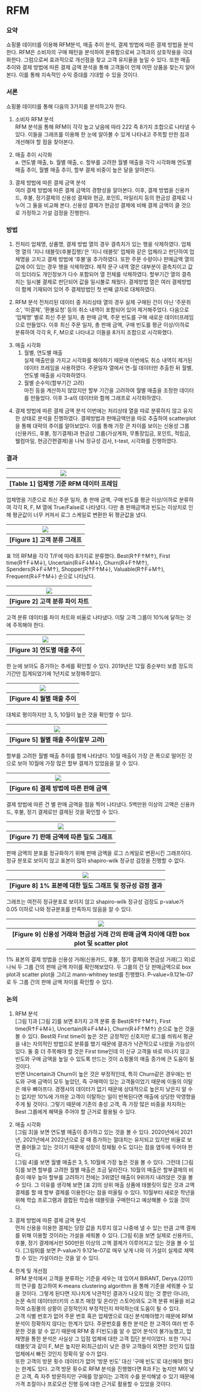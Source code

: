 # RFM
### 요약
쇼핑몰 데이터를 이용해 RFM분석, 매출 추이 분석, 결제 방법에 따른 결제 방법을 분석한다. RFM은 소비자의 구매 패턴을 분석하여 분류함으로써 고객과의 상호작용을 극대화한다. 그럼으로써 효과적으로 개선점을 찾고 고객 유지율을 높일 수 있다. 또한 매출 추이와 결제 방법에 따른 결제 금액 분석을 통해 고객들이 언제 어떤 상품을 찾는지 알아본다. 이를 통해 지속적인 수익 증대를 기대할 수 있을 것이다. 

### 서론
쇼핑몰 데이터를 통해 다음의 3가지를 분석하고자 한다.
1. 소비자 RFM 분석  
  RFM 분석을 통해 RFM이 각각 높고 낮음에 따라 2*2*2 즉 8가지 조합으로 나타낼 수 있다. 이들을 그래프를 이용해 한 눈에 알아볼 수 있게 나타내고 주목할 만한 점과 개선해야 할 점을 찾아본다.<p>
1. 매출 추이 시각화  
  a. 연도별 매출, b. 월별 매출, c. 할부를 고려한 월별 매출을 각각 시각화해 연도별 매출 추이, 월별 매출 추이, 할부 결제 비중이 높은 달을 알아본다.<p>
1. 결제 방법에 따른 결제 금액 분석  
  여러 결제 방법에 따른 결제 금액의 경향성을 알아본다. 이후, 결제 방법을 신용카드, 후불, 정기결제의 신용성 결제와 현금, 포인트, 마일리지 등의 현금성 결제로 나누어 그 둘을 비교해 본다. 신용성 결제가 현금성 결제에 비해 결제 금액이 클 것으로 가정하고 가설 검정을 진행한다.

### 방법
1. 전처리
   업체명, 상품명, 결제 방법 열의 경우 결측치가 있는 행을 삭제하였다. 업체명 열의 ‘지니 태블릿(후불집행)’은 ‘지니 태블릿’ 업체와 같은 업체라고 판단하여 업체명을 고치고 결제 방법에 ‘후불’을 추가하였다. 또한 주문 수량이나 판매금액 열의 값에 0이 있는 경우 행을 삭제하였다. 제작 문구 내역 열은 대부분이 결측치이고 값이 있더라도 개인정보가 다수 포함되어 열 전체를 삭제하였다. 할부기간 열의 결측치는 일시불 결제로 판단되어 값을 일시불로 채웠다. 결제방법 열은 여러 결제방법이 함께 기재되어 있어 주 결제방법인 첫 번째 글자로 대체하였다. <p>
1. RFM 분석
   전처리된 데이터 중 처리상태 열의 경우 실제 구매된 건이 아닌 ‘주문취소’, ‘미결제’, ‘환불요청’ 등의 취소 내역이 포함되어 있어 제거해주었다. 다음으로 ‘업체명’ 별로 최신 주문 일자, 총 판매 금액, 주문 빈도를 구해 새로운 데이터프레임으로 만들었다. 이후 최신 주문 일자, 총 판매 금액, 구매 빈도를 평균 이상/이하로 분류하여 각각 R, F, M으로 나타내고 이들을 8가지 조합으로 시각화했다.<p>
1. 매출 시각화 
   1. 월별, 연도별 매출  
     실제 매출만을 가지고 시각화를 해야하기 때문에 이번에도 취소 내역이 제거된 데이터 프레임을 사용하였다. 주문일자 열에서 연-월 데이터만 추출한 뒤 월별, 연도별 매출을 시각화하였다.
   1. 월별 순수익(할부기간 고려)  
     마진 등을 계산하지 않았지만 할부 기간을 고려하여 월별 매출을 조정한 데이터를 만들었다. 이후  3-a의 데이터와 함께 그래프로 시각화하였다.<p>
1. 결제 방법에 따른 결제 금액 분석
   이번에는 처리상태 열을 따로 분류하지 않고 유지한 상태로 분석을 진행하였다. 결제방법과 판매금액만을 따로 추출하여 scatterplot을 통해 대략의 추이를 알아보았다. 이를 통해 가장 큰 차이를 보이는 신용성 그룹(신용카드, 후불, 정기결제)과 현금성 그룹(가상계좌, 무통장입금, 포인트, 적립금, 웰컴마일, 현금간편결제)을 나눠 정규성 검사, t-test, 시각화를 진행하였다.

### 결과
| <img src="https://github.com/jjun2648/RFM/blob/main/images/01_table.png"> |
|:--:|
| <b> [Table 1] 업체명 기준 RFM 데이터 프레임 </b> |
업체명을 기준으로 최신 주문 일자, 총 판매 금액, 구매 빈도를 평균 이상/이하로 분류하여 각각 R, F, M 열에 True/False로 나타냈다. 다만 총 판매금액과 빈도는 이상치로 인해 평균값이 너무 커져서 로그 스케일로 변환한 뒤 평균값을 냈다.

| <img src="https://github.com/jjun2648/RFM/blob/main/images/01_bar.png"> |
|:--:|
| <b> [Figure 1] 고객 분류 그래프 </b> |
표 1의 RFM을 각각 T/F에 따라 8가지로 분류했다. Best(R↑F↑M↑), First time(R↑F↓M↓), Uncertain(R↓F↓M↓), Churn(R↓F↑M↑), Spenders(R↓F↓M↑), Shopper(R↑F↑M↓), Valuable(R↑F↓M↑), Frequent(R↓F↑M↓) 순으로 나타났다.

| <img src="https://github.com/jjun2648/RFM/blob/main/images/02_pie.png"> |
|:--:|
| <b> [Figure 2] 고객 분류 파이 차트 </b> |
고객 분류 데이터를 파이 차트와 비율로 나타냈다. 이탈 고객 그룹이 10%에 달하는 것에 주목해야 한다.

| <img src="https://github.com/jjun2648/RFM/blob/main/images/03_year_bar.png"> |
|:--:|
| <b> [Figure 3] 연도별 매출 추이 </b> |
한 눈에 보아도 증가하는 추세를 확인할 수 있다. 2019년은 12월 중순부터 보름 정도의 기간만 집계되었기에 1년치로 보정해주었다.

| <img src="https://github.com/jjun2648/RFM/blob/main/images/04_bar_month.png"> |
|:--:|
| <b> [Figure 4]  월별 매출 추이 </b> |
대체로 평이하지만 3, 5, 10월이 높은 것을 확인할 수 있다.

| <img src="https://github.com/jjun2648/RFM/blob/main/images/05_bar_installment.png"> |
|:--:|
| <b> [Figure 5] 월별 매출 추이(할부 고려) </b> |
할부를 고려한 월별 매출 추이를 함께 나타냈다. 10월 매출이 가장 큰 폭으로 떨어진 것으로 보아 10월에 가장 많은 할부 결제가 있었음을 알 수 있다.

| <img src="https://github.com/jjun2648/RFM/blob/main/images/06.png"> |
|:--:|
| <b> [Figure 6] 결제 방법에 따른 판매 금액 </b> |
결제 방법에 따른 건 별 판매 금액을 점을 찍어 나타냈다. 5백만원 이상의 고액은 신용카드, 후불, 정기 결제로만 결제된 것을 확인할 수 있다.

| <img src="https://github.com/jjun2648/RFM/blob/main/images/07_density.png"> |
|:--:|
| <b> [Figure 7] 판매 금액에 따른 밀도 그래프 </b> |
판매 금액의 분포를 정규화하기 위해 판매 금액을 로그 스케일로 변환시킨 그래프이다. 정규 분포로 보이지 않고 표본이 많아 shapiro-wilk 정규성 검정을 진행할 수 없다.

| <img src="https://github.com/jjun2648/RFM/blob/main/images/08_density.png"> |
|:--:|
| <b> [Figure 8] 1% 표본에 대한 밀도 그래프 및 정규성 검정 결과 </b> |
 그래프는 여전히 정규분포로 보이지 않고 shapiro-wilk 정규성 검정도 p-value가 0.05 이하로 나와 정규분포를 만족하지 않음을 알 수 있다.

| <img src="https://github.com/jjun2648/RFM/blob/main/images/09_boxplot.png"> |
|:--:|
| <b> [Figure 9] 신용성 거래와 현금성 거래 간의 판매 금액 차이에 대한 box plot 및 scatter plot </b> |
1% 표본의 결제 방법을 신용성 거래(신용카드, 후불, 정기 결제)와 현금성 거래(그 외)로 나눠 두 그룹 간의 판매 금액 차이를 확인해보았다. 두 그룹의 건 당 판매금액으로 box plot과 scatter plot을 그리고 mann-whitney test를 진행했다. P-value=9.121e-07로 두 그룹 간의 판매 금액 차이를 확인할 수 있다.

### 논의
1. RFM 분석  
   [그림 1]과 [그림 2]를 보면 8가지 고객 분류 중 Best(R↑F↑M↑), First time(R↑F↓M↓), Uncertain(R↓F↓M↓), Churn(R↓F↑M↑) 순으로 높은 것을 볼 수 있다. Best와 First time이 높은 것은 긍정적인 신호지만 로그를 씌워서 평균을 내는 자의적인 방법으로 분류를 했기 때문에 결과가 낙관적으로 나왔을 가능성이 있다. 둘 중 더 주목해야 할 것은 First time인데 이 신규 고객들 바로 떠나지 않고 빈도와 구매 금액을 높일 수 있도록 만드는 것이 쇼핑몰의 매출 증가에 큰 도움이 될 것이다.  
반면 Uncertain과 Churn이 높은 것은 부정적인데, 특히 Churn같은 경우에는 빈도와 구매 금액이 모두 높았던, 즉 구매력이 있는 고객들이었기 때문에 이들의 이탈은 매우 뼈아프다. 경쟁사의 데이터가 없기 때문에 상대적으로 높은지 낮은지 알 수는 없지만 10%에 가까운 고객이 이탈하는 일이 반복된다면 매출에 상당한 악영향을 주게 될 것이다. 그렇기 때문에 기존의 충성 고객, 즉 가장 많은 비중을 차지하는 Best 그룹에게 혜택을 주어야 할 근거로 활용될 수 있다.<p>
1. 매출 시각화  
   [그림 3]을 보면 연도별 매출이 증가하고 있는 것을 볼 수 있다. 2020년에서 2021년, 2021년에서 2022년으로 갈 때 증가하는 절대치는 유지되고 있지만 비율로 보면 줄어들고 있는 것이기 때문에 성장이 정체될 수도 있다는 점을 염두에 두어야 한다.  
[그림 4]를 보면 월별 매출은 3, 5, 10월에 가장 높은 것을 볼 수 있다. 그런데 [그림 5]를 보면 할부를 고려한 월별 매출은 조금 달라진다. 10월의 매출은 할부결제의 비중이 매우 높아 할부를 고려하기 전에는 3위였던 매출이 9위까지 내려앉은 것을 볼 수 있다. 그 이유를 생각해 보면 [표 2]의 상위 매출 상품에 태블릿이 많은 것과 고액 결제를 할 때 할부 결제를 이용한다는 점을 떠올릴 수 있다. 10월부터 새로운 학년을 위해 학습 프로그램과 결합된 학습용 태블릿을 구매한다고 예상해볼 수 있을 것이다.<p>
1. 결제 방법에 따른 결제 금액 분석  
   먼저 신용을 이용한 결제는 당장 값을 치루지 않고 나중에 낼 수 있는 만큼 고액 결제를 위해 이용할 것이라는 가설을 세워볼 수 있다. [그림 6]을 보면 실제로 신용카드, 후불, 정기 결제에서만 500만원 이상의 고액 결제가 이루어지고 있는 것을 볼 수 있다. [그림9]를 보면 P-value가 9.121e-07로 매우 낮게 나와 이 가설이 실제로 채택할 수 있는 가설이라는 것을 알 수 있다. <p>
1. 한계 및 개선점  
   RFM 분석에서 고객을 분류하는 기준을 세우는 데 있어서 BIRANT, Derya.(2011)의 연구를 참고하여 K-means clustering algorithm 을 통해 기준을 세워볼 수 있을 것이다. 그렇게 된다면 지나치게 낙관적인 결과가 나오지 않는 것 뿐만 아니라, 논문 속의 데이터(터키의 스포츠 매장 및 온라인 스토어)와도 고객 분류 비율을 비교하여 쇼핑몰의 상황이 긍정적인지 부정적인지 파악하는데 도움이 될 수 있다.   
고객 식별 번호가 없어 주문 번호 혹은  업체명으로 대신 분석해야했기 때문에 RFM 분석이 정확하지 않다는 한계가 있다. 주문번호를 통한 분석은 한 고객이 여러 번 주문한 것을 알 수 없기 때문에 RFM 중 F(빈도)를 알 수 없어 분석이 불가능했고, 업체명을 통한 분석은 사실상 그 입점 업체에 대한 고객 집단 분석이었다. 또한 ‘지니 태블릿’과 같이 F, M은 높지만 R(최근성)이 낮은 경우 고객들이 외면한 것인지 입점 업체에서 빠진 것인지 정확히 알 수가 없다.   
또한 고객의 방문 횟수 데이터가 없어 ‘방문 빈도’ 대신 ‘구매 빈도’로 대신해야 했다는 한계도 있다. 고객 방문 횟수로 RFM 분석을 진행했다면 R과 F는 높지만 M이 낮은 고객, 즉 자주 방문하지만 구매를 망설이는 고객의 수를 분석해낼 수 있기 때문에 가격 조절이나 프로모션 진행 등에 대한 근거로 활용할 수 있었을 것이다. 



